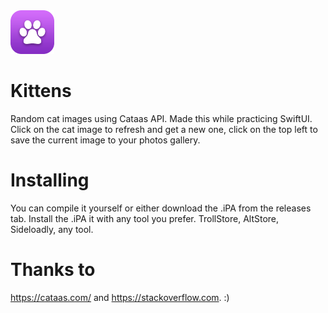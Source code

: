 <img src="assets/Kittens-modified.png" alt="Logo" width="70" height="70">

# Kittens
Random cat images using Cataas API. Made this while practicing SwiftUI. Click on the cat image to refresh and get a new one, click on the top left to save the current image to your photos gallery.

# Installing
You can compile it yourself or either download the .iPA from the releases tab. Install the .iPA it with any tool you prefer. TrollStore, AltStore, Sideloadly, any tool.

# Thanks to
https://cataas.com/ and https://stackoverflow.com. :)
